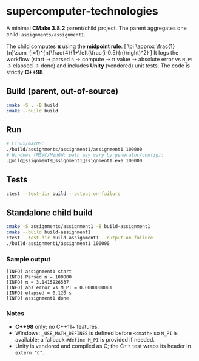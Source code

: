# supercomputer-technologies

A minimal **CMake 3.8.2** parent/child project. The parent aggregates one child: `assignments/assignment1`.

The child computes **π** using the **midpoint rule**:
\[
\pi \approx \frac{1}{n}\sum_{i=1}^{n}\frac{4}{1+\left(\frac{i-0.5}{n}\right)^2}
\]
It logs the workflow (start → parsed `n` → compute → π value → absolute error vs `M_PI` → elapsed → done) and includes **Unity** (vendored) unit tests. The code is strictly **C++98**.

## Build (parent, out-of-source)
```bash
cmake -S . -B build
cmake --build build
```

## Run
```bash
# Linux/macOS:
./build/assignments/assignment1/assignment1 100000
# Windows (MSVC/MinGW; path may vary by generator/config):
.uildssignmentsssignment1ssignment1.exe 100000
```

## Tests
```bash
ctest --test-dir build --output-on-failure
```

## Standalone child build
```bash
cmake -S assignments/assignment1 -B build-assignment1
cmake --build build-assignment1
ctest --test-dir build-assignment1 --output-on-failure
./build-assignment1/assignment1 100000
```

### Sample output
```
[INFO] assignment1 start
[INFO] Parsed n = 100000
[INFO] π ≈ 3.1415926537
[INFO] abs error vs M_PI = 0.0000000001
[INFO] elapsed = 0.120 s
[INFO] assignment1 done
```

### Notes
- **C++98** only; no C++11+ features.
- Windows: `_USE_MATH_DEFINES` is defined before `<cmath>` so `M_PI` is available; a fallback `#define M_PI` is provided if needed.
- Unity is vendored and compiled as C; the C++ test wraps its header in `extern "C"`.
